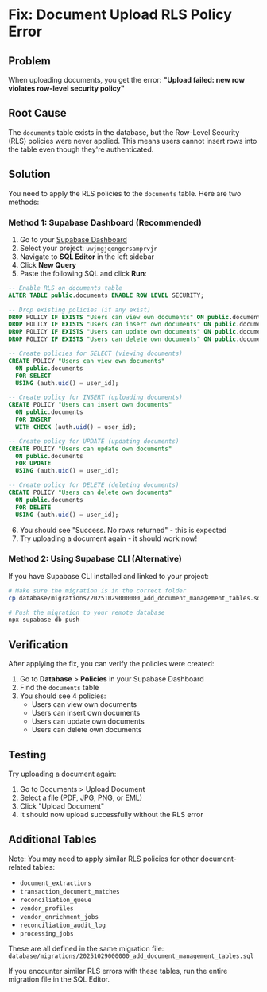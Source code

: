 # Fix: Document Upload RLS Policy Error

## Problem
When uploading documents, you get the error: **"Upload failed: new row violates row-level security policy"**

## Root Cause
The `documents` table exists in the database, but the Row-Level Security (RLS) policies were never applied. This means users cannot insert rows into the table even though they're authenticated.

## Solution

You need to apply the RLS policies to the `documents` table. Here are two methods:

### Method 1: Supabase Dashboard (Recommended)

1. Go to your [Supabase Dashboard](https://supabase.com/dashboard)
2. Select your project: `uwjmgjqongcrsamprvjr`
3. Navigate to **SQL Editor** in the left sidebar
4. Click **New Query**
5. Paste the following SQL and click **Run**:

```sql
-- Enable RLS on documents table
ALTER TABLE public.documents ENABLE ROW LEVEL SECURITY;

-- Drop existing policies (if any exist)
DROP POLICY IF EXISTS "Users can view own documents" ON public.documents;
DROP POLICY IF EXISTS "Users can insert own documents" ON public.documents;
DROP POLICY IF EXISTS "Users can update own documents" ON public.documents;
DROP POLICY IF EXISTS "Users can delete own documents" ON public.documents;

-- Create policies for SELECT (viewing documents)
CREATE POLICY "Users can view own documents"
  ON public.documents
  FOR SELECT
  USING (auth.uid() = user_id);

-- Create policy for INSERT (uploading documents)
CREATE POLICY "Users can insert own documents"
  ON public.documents
  FOR INSERT
  WITH CHECK (auth.uid() = user_id);

-- Create policy for UPDATE (updating documents)
CREATE POLICY "Users can update own documents"
  ON public.documents
  FOR UPDATE
  USING (auth.uid() = user_id);

-- Create policy for DELETE (deleting documents)
CREATE POLICY "Users can delete own documents"
  ON public.documents
  FOR DELETE
  USING (auth.uid() = user_id);
```

6. You should see "Success. No rows returned" - this is expected
7. Try uploading a document again - it should work now!

### Method 2: Using Supabase CLI (Alternative)

If you have Supabase CLI installed and linked to your project:

```bash
# Make sure the migration is in the correct folder
cp database/migrations/20251029000000_add_document_management_tables.sql database/supabase/migrations/

# Push the migration to your remote database
npx supabase db push
```

## Verification

After applying the fix, you can verify the policies were created:

1. Go to **Database** > **Policies** in your Supabase Dashboard
2. Find the `documents` table
3. You should see 4 policies:
   - Users can view own documents
   - Users can insert own documents
   - Users can update own documents
   - Users can delete own documents

## Testing

Try uploading a document again:
1. Go to Documents > Upload Document
2. Select a file (PDF, JPG, PNG, or EML)
3. Click "Upload Document"
4. It should now upload successfully without the RLS error

## Additional Tables

Note: You may need to apply similar RLS policies for other document-related tables:
- `document_extractions`
- `transaction_document_matches`
- `reconciliation_queue`
- `vendor_profiles`
- `vendor_enrichment_jobs`
- `reconciliation_audit_log`
- `processing_jobs`

These are all defined in the same migration file: `database/migrations/20251029000000_add_document_management_tables.sql`

If you encounter similar RLS errors with these tables, run the entire migration file in the SQL Editor.
